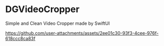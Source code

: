 # DGVideoCropper
Simple and Clean Video Cropper made by SwiftUI

https://github.com/user-attachments/assets/2ee01c30-93f3-4cee-976f-618ccc8ca83f
